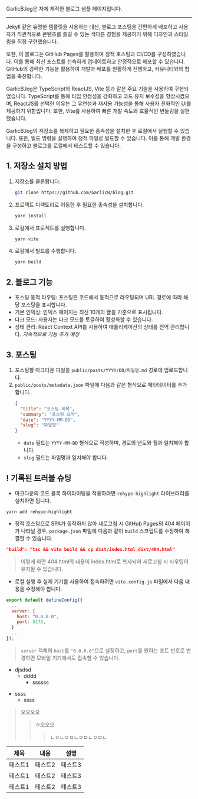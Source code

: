 GarlicB.log은 자체 제작한 블로그 샘플 페이지입니다.

---

Jekyll 같은 유명한 템플릿을 사용하는 대신, 블로그 포스팅을 간편하게 배포하고 사용자가 직관적으로 콘텐츠를 즐길 수 있는 색다른 경험을 제공하기 위해 디자인과 스타일링을 직접 구현했습니다.

또한, 이 블로그는 GitHub Pages를 활용하여 정적 호스팅과 CI/CD를 구성하였습니다. 이를 통해 최신 포스트를 신속하게 업데이트하고 안정적으로 배포할 수 있습니다. GitHub의 강력한 기능을 활용하여 개발과 배포를 원활하게 진행하고, 커뮤니티와의 협업을 촉진합니다.

GarlicB.log은 TypeScript와 ReactJS, Vite 등과 같은 주요 기술을 사용하여 구현되었습니다. TypeScript를 통해 타입 안정성을 강화하고 코드 유지 보수성을 향상시켰으며, ReactJS를 선택한 이유는 그 유연성과 재사용 가능성을 통해 사용자 친화적인 UI를 제공하기 위함입니다. 또한, Vite를 사용하여 빠른 개발 속도와 효율적인 번들링을 실현했습니다.

GarlicB.log의 저장소를 복제하고 필요한 종속성을 설치한 후 로컬에서 실행할 수 있습니다. 또한, 빌드 명령을 실행하여 정적 파일로 빌드할 수 있습니다. 이를 통해 개발 환경을 구성하고 블로그를 로컬에서 테스트할 수 있습니다.

## 1. 저장소 설치 방법

1. 저장소를 클론합니다.
   ```bash
   git clone https://github.com/GarlicB/blog.git
   ```
2. 프로젝트 디렉토리로 이동한 후 필요한 종속성을 설치합니다.
   ```bash
   yarn install
   ```
3. 로컬에서 프로젝트를 실행합니다.
   ```bash
   yarn vite
   ```
4. 로컬에서 빌드를 수행합니다.
   ```bash
   yarn build
   ```

## 2. 블로그 기능

- 포스팅 동적 라우팅: 포스팅은 코드에서 동적으로 라우팅되며 URL 경로에 따라 해당 포스팅을 표시합니다.
- 기본 인덱싱: 인덱스 페이지는 최신 10개의 글을 기준으로 표시됩니다.
- 다크 모드: 사용자는 다크 모드를 토글하여 활성화할 수 있습니다.
- 상태 관리: React Context API를 사용하여 애플리케이션의 상태를 전역 관리합니다.
  _지속적으로 기능 추가 예정_

## 3. 포스팅

1. 포스팅할 마크다운 파일을 `public/posts/YYYY/DD/파일명.md` 경로에 업로드합니다.
2. `public/posts/metadata.json` 파일에 다음과 같은 형식으로 메타데이터를 추가합니다.
   ```json
   {
     "title": "포스팅 제목",
     "summary": "포스팅 요약",
     "date": "YYYY-MM-DD",
     "slug": "파일명"
   }
   ```
   - `date` 필드는 `YYYY-MM-DD` 형식으로 작성하며, 경로의 년도와 월과 일치해야 합니다.
   - `slug` 필드는 파일명과 일치해야 합니다.

## ! 기록된 트러블 슈팅

- 마크다운의 코드 블록 하이라이팅을 적용하려면 `rehype-highlight` 라이브러리를 설치하면 됩니다.

```
yarn add rehype-highlight
```

- 정적 호스팅으로 SPA가 동작하지 않아 새로고침 시 GitHub Pages의 404 페이지가 나타날 경우, `package.json` 파일에 다음과 같이 `build` 스크립트를 수정하여 해결할 수 있습니다.

```json
"build": "tsc && vite build && cp dist/index.html dist/404.html"
```

> 이렇게 하면 404.html의 내용이 index.html로 복사되어 새로고침 시 라우팅이 유지될 수 있습니다.

- 로컬 실행 후 실제 기기를 사용하여 접속하려면 `vite.config.js` 파일에서 다음 내용을 수정해야 합니다.

```javascript
export default defineConfig({
  ...
  server: {
    host: "0.0.0.0",
    port: 5173,
  }
  ...
});
```

> `server` 객체의 `host`를 `"0.0.0.0"`으로 설정하고, `port`를 원하는 포트 번호로 변경하면 모바일 기기에서도 접속할 수 있습니다.

- djsdsd
  - dddd
    - ssssss

* ssss
  - ssss

> 오오오오
>
> > ㅇ오오오
> >
> > > ㄴㅇㄴㅇㅁㄴㅇㅁㄴㅇㅁㄴ

| 제목    | 내용    | 설명    |
| ------- | ------- | ------- |
| 테스트1 | 테스트2 | 테스트3 |
| 테스트1 | 테스트2 | 테스트3 |
| 테스트1 | 테스트2 | 테스트3 |
